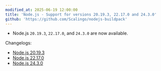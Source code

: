 ```yaml
---
modified_at: 2025-06-19 12:00:00
title: 'Node.js - Support for versions 20.19.3, 22.17.0 and 24.3.0'
github: 'https://github.com/Scalingo/nodejs-buildpack'
---
```


- Node.js `20.19.3`, `22.17.0`, and `24.3.0` are now available.

Changelogs:
- [Node.js 20.19.3](https://github.com/nodejs/node/blob/main/doc/changelogs/CHANGELOG_V20.md#20.19.3)
- [Node.js 22.17.0](https://github.com/nodejs/node/blob/main/doc/changelogs/CHANGELOG_V22.md#22.17.0)
- [Node.js 24.3.0](https://github.com/nodejs/node/blob/main/doc/changelogs/CHANGELOG_V24.md#24.3.0)
